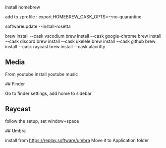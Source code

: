 

Install homebrew

add to zprofile : export HOMEBREW_CASK_OPTS=--no-quarantine

softwareupdate --install-rosetta


brew install --cask vscodium
brew install --cask google-chrome
brew install --cask discord
brew install --cask ukelele
brew install --cask github
brew install --cask raycast
brew install --cask alacritty

## Media

From youtube install youtube music


## Finder

Go to finder settings, add home to sidebar

## Raycast

follow the setup, set window+space

## Umbra

install from https://replay.software/umbra
Move it to Application folder